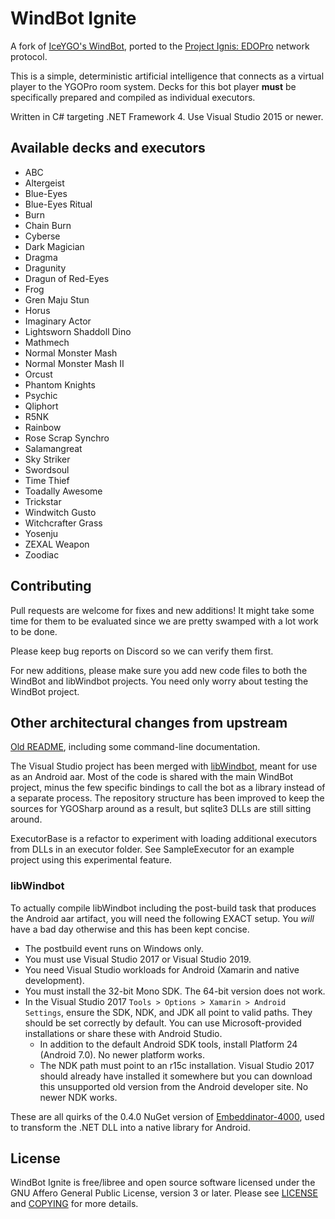 # WindBot Ignite

A fork of [IceYGO's WindBot](https://github.com/IceYGO/windbot), ported to the
[Project Ignis: EDOPro](https://github.com/edo9300/edopro) network protocol.

This is a simple, deterministic artificial intelligence that connects as a
virtual player to the YGOPro room system. Decks for this bot player **must** be
specifically prepared and compiled as individual executors.

Written in C# targeting .NET Framework 4. Use Visual Studio 2015 or newer.

## Available decks and executors
* ABC
* Altergeist
* Blue-Eyes
* Blue-Eyes Ritual
* Burn
* Chain Burn
* Cyberse
* Dark Magician
* Dragma
* Dragunity
* Dragun of Red-Eyes
* Frog
* Gren Maju Stun
* Horus
* Imaginary Actor
* Lightsworn Shaddoll Dino
* Mathmech
* Normal Monster Mash
* Normal Monster Mash II
* Orcust
* Phantom Knights
* Psychic
* Qliphort
* R5NK
* Rainbow
* Rose Scrap Synchro
* Salamangreat
* Sky Striker
* Swordsoul
* Time Thief
* Toadally Awesome
* Trickstar
* Windwitch Gusto
* Witchcrafter Grass
* Yosenju
* ZEXAL Weapon
* Zoodiac

## Contributing

Pull requests are welcome for fixes and new additions! It might take some time
for them to be evaluated since we are pretty swamped with a lot work to be done.

Please keep bug reports on Discord so we can verify them first.

For new additions, please make sure you add new code files to both the WindBot
and libWindbot projects. You need only worry about testing the WindBot project.

## Other architectural changes from upstream
[Old README](https://github.com/ProjectIgnis/windbot/tree/master/README-old.md),
including some command-line documentation.

The Visual Studio project has been merged with
[libWindbot](https://github.com/mercury233/libWindbot), meant for use as an
Android aar. Most of the code is shared with the main WindBot project, minus
the few specific bindings to call the bot as a library instead of a separate
process. The repository structure has been improved to keep the sources for
YGOSharp around as a result, but sqlite3 DLLs are still sitting around.

ExecutorBase is a refactor to experiment with loading additional executors
from DLLs in an executor folder. See SampleExecutor for an example project using
this experimental feature.

### libWindbot

To actually compile libWindbot including the post-build task that produces the
Android aar artifact, you will need the following EXACT setup. You _will_ have a
bad day otherwise and this has been kept concise.

- The postbuild event runs on Windows only.
- You must use Visual Studio 2017 or Visual Studio 2019.
- You need Visual Studio workloads for Android (Xamarin and native development).
- You must install the 32-bit Mono SDK. The 64-bit version does not work.
- In the Visual Studio 2017 `Tools > Options > Xamarin > Android Settings`,
  ensure the SDK, NDK, and JDK all point to valid paths. They should be set
  correctly by default. You can use Microsoft-provided installations or share
  these with Android Studio.
  - In addition to the default Android SDK tools, install Platform 24
    (Android 7.0). No newer platform works.
  - The NDK path must point to an r15c installation. Visual Studio 2017 should
    already have installed it somewhere but you can download this unsupported
    old version from the Android developer site. No newer NDK works.

These are all quirks of the 0.4.0 NuGet version of
[Embeddinator-4000](https://github.com/mono/Embeddinator-4000), used to
transform the .NET DLL into a native library for Android.

## License

WindBot Ignite is free/libree and open source software licensed under the GNU
Affero General Public License, version 3 or later. Please see
[LICENSE](https://github.com/ProjectIgnis/windbot/blob/master/LICENSE) and
[COPYING](https://github.com/ProjectIgnis/windbot/blob/master/COPYING) for more
details.
